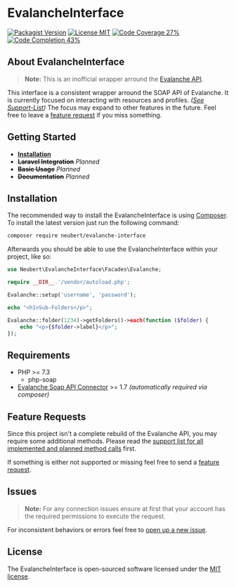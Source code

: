 # EvalancheInterface

[![Packagist Version](https://img.shields.io/packagist/v/neubert/evalanche-interface?color=blue)](https://packagist.org/packages/neubert/evalanche-interface)
[![License MIT](https://img.shields.io/packagist/l/neubert/evalanche-interface?color=brightgreen)](https://packagist.org/packages/neubert/evalanche-interface)
[![Code Coverage 27%](https://img.shields.io/badge/coverage-27%25-yellow)](https://github.com/danielneubert/evalanche-interface/blob/master/SUPPORT.md)
[![Code Completion 43%](https://img.shields.io/badge/completion-43%25-brightgreen)](https://github.com/danielneubert/evalanche-interface/blob/master/SUPPORT.md)



## About EvalancheInterface

> **Note:** This is an inofficial wrapper arround the [Evalanche API](https://github.com/SC-Networks/evalanche-soap-api-connector/).

This interface is a consistent wrapper arround the SOAP API of Evalanche. It is currently focused on interacting with resources and profiles. *([See Support-List](https://github.com/danielneubert/evalanche-interface/blob/master/SUPPORT.md))* The focus may expand to other features in the future. Feel free to leave a [feature request](#feature-requests) if you miss something.



## Getting Started

- [**Installation**](#installation)
- **~~Laravel Integration~~** *Planned*
- **~~Basic Usage~~** *Planned*
- **~~Documentation~~** *Planned*


## Installation

The recommended way to install the EvalancheInterface is using [Composer](https://getcomposer.org). To install the latest version just run the following command:

```sh
composer require neubert/evalanche-interface
```

Afterwards you should be able to use the EvalancheInterface within your project, like so:

```php
use Neubert\EvalancheInterface\Facades\Evalanche;

require __DIR__.'/vendor/autoload.php';

Evalanche::setup('username', 'password');

echo "<h1>Sub-Folders</p>";

Evalanche::folder(1234)->getFolders()->each(function ($folder) {
    echo "<p>{$folder->label}</p>";
});
```


## Requirements

- PHP >= 7.3
    - php-soap
- [Evalanche Soap API Connector](https://github.com/SC-Networks/evalanche-soap-api-connector/) >= 1.7 *(automatically required via composer)*


## Feature Requests

Since this project isn't a complete rebuild of the Evalanche API, you may require some additional methods. Please read the [support list for all implemented and planned method calls](https://github.com/danielneubert/evalanche-interface/blob/master/SUPPORT.md) first.


If something is either not supported or missing feel free to send a [feature request](https://github.com/danielneubert/evalanche-interface/issues/new?labels=feature,question&assignees=danielneubert&title=[Feature-Request]).


## Issues

> **Note:** For any connection issues ensure at first that your account has the required permissions to execute the request. 

For inconsistent behaviors or errors feel free to [open up a new issue](https://github.com/danielneubert/evalanche-interface/issues/new?assignees=danielneubert&title=[Issue]).


## License

The EvalancheInterface is open-sourced software licensed under the [MIT license](https://github.com/danielneubert/evalanche-interface/blob/master/LICENSE.md).
